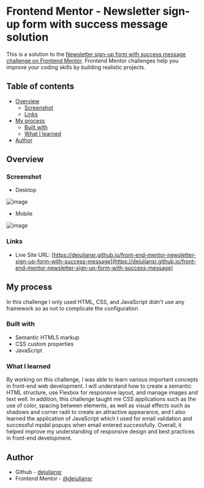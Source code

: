 # Frontend Mentor - Newsletter sign-up form with success message solution

This is a solution to the [Newsletter sign-up form with success message challenge on Frontend Mentor](https://www.frontendmentor.io/challenges/newsletter-signup-form-with-success-message-3FC1AZbNrv). Frontend Mentor challenges help you improve your coding skills by building realistic projects. 

## Table of contents

- [Overview](#overview)
  - [Screenshot](#screenshot)
  - [Links](#links)
- [My process](#my-process)
  - [Built with](#built-with)
  - [What I learned](#what-i-learned)
- [Author](#author)

## Overview

### Screenshot

- Desktop

![image](https://github.com/user-attachments/assets/5aefc723-3ad0-49dd-85c8-cd0419deddd0)

- Mobile

![image](https://github.com/user-attachments/assets/d4aaf4e2-47c1-4dea-b708-2d1b61903d3e)

### Links

- Live Site URL: [https://dejuliansr.github.io/front-end-mentor-newsletter-sign-up-form-with-success-message](https://dejuliansr.github.io/front-end-mentor-newsletter-sign-up-form-with-success-message)

## My process

In this challenge I only used HTML, CSS, and JavaScript didn't use any framework so as not to complicate the configuration

### Built with

- Semantic HTML5 markup
- CSS custom properties
- JavaScript

### What I learned

By working on this challenge, I was able to learn various important concepts in front-end web development. I will understand how to create a semantic HTML structure, use Flexbox for responsive layout, and manage images and text well. In addition, this challenge taught me CSS applications such as the use of color, spacing between elements, as well as visual effects such as shadows and corner radii to create an attractive appearance, and I also learned the application of JavaScript which I used for email validation and successful mpdal popups when email entered successfully. Overall, it helped improve my understanding of responsive design and best practices in front-end development.

## Author

- Github - [dejuliansr](https://github.com/dejuliansr)
- Frontend Mentor - [@dejuliansr](https://www.frontendmentor.io/profile/dejuliansr)
